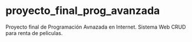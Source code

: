 # proyecto_final_prog_avanzada
 Proyecto final de Programación Avnazada en Internet. Sistema Web CRUD para renta de peliculas. 
